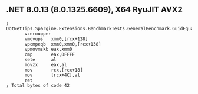 ## .NET 8.0.13 (8.0.1325.6609), X64 RyuJIT AVX2
```assembly
; DotNetTips.Spargine.Extensions.BenchmarkTests.GeneralBenchmark.GuidEqualsTest()
       vzeroupper
       vmovups   xmm0,[rcx+128]
       vpcmpeqb  xmm0,xmm0,[rcx+138]
       vpmovmskb eax,xmm0
       cmp       eax,0FFFF
       sete      al
       movzx     eax,al
       mov       rcx,[rcx+18]
       mov       [rcx+4C],al
       ret
; Total bytes of code 42
```

